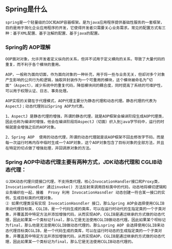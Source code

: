 ## Spring是什么
	spring是一个轻量级的IOC和AOP容器框架。是为java应用程序提供基础性服务的一套框架，目的是用于简化企业应用程序的开发，它使得开发者只需要关心业务需求。常见的配置方式有三种：基于XML配置、基于注解的配置、基于java的配置。

### Spring的 AOP理解
	OOP面对对象，允许开发者定义纵向的关系，但并不试用于定义横向的关系，导致了大量代码的重复，而不利于各个模块的重用。
	
	AOP，一般称为面向切面，作为面向对象的一种补充，用于将一些与业务无关，但却对多个对象产生影响的公共行为和逻辑，抽取并封装作为一个可重用的模块，这个模块被命名为“切面"（Aspect），减少系统中的重复代码，降低模块间的耦合度，同时提高了系统的可维护性，可以用于权限认证、日志、事务处理。

	AOP实现的关键在于代理模式，AOP代理主要分为静态代理和动态代理。静态代理的代表为AspectJ；动态代理则以Spring AOP为代表。
	
	1、AspectJ 是静态代理的增强，所谓的静态代理，就是AOP框架会编译阶段生成AOP代理类，因此也称为编译时增强，他会在编译阶段将AspectJ（切面）织入到java字节码中，运行的时候就是会增强之后的AOP对象。
	
	2、Spring AOP  使用的动态代理，所谓的动态代理就是说AOP框架不回去修改字节码，而是每一次运行时再内存中临时生成一个AOP对象，这个AOP对象包含了目标对象的全部方法，并且在特定的切点做了增强处理，并回调原对象的方法。

### Spring AOP中动态代理主要有两种方式，JDK动态代理和 CGLIB动态代理：
	①JDK动态代理只提接口代理，不支持类代理。核心InvocationHandler接口和Proxy类，InvocationHandler 通过invoke() 方法反射来调用目标类中的代码，动态地将横切逻辑和业务编织在一起，接着  Proxy 利用 InvocationHasndler 动态创建一符合某一接口的实例，生成目标类的代理对象。
	② 如果代理类没有实现 InvocationHasndler 接口，那么Spring AOP会选择使用CGLIB来动代理目标类，CGLIB，是一个代码生成的类库，可以在运行时动代的生指定类的一个子类对象，并覆盖其中特定方法并添加增强代码，从而实现AOP。CGLIB是通过继承的方式做的动态代理，因此如果某一个类标记final，那么它是无法使用CGLIB做动态代理。因此如果某个呗标记为final，那么他是无法使用CGLIB做动态代理的。那么spring AOP 会选择使用CGLIB来动态代理目标类CGLIB，是一个代码生成的类库，可以在运行时动态的生成指定类的一个子类对象，并覆盖其中特定方法并添加增强代码，从而实现AOP。CGLIB是通过继承的方式做的动态代理，因此如果某一个类标记为final，那么它是无法使用CGLIB动态代理的。


























































































































































